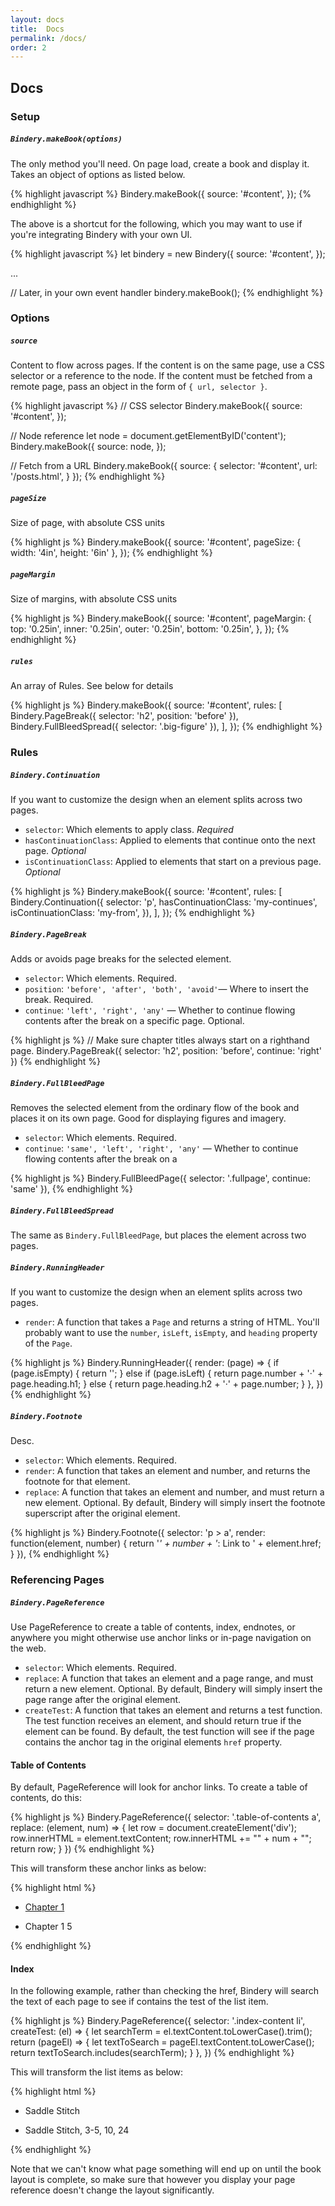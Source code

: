 ```yaml
---
layout: docs
title:  Docs
permalink: /docs/
order: 2
---
```



## Docs

### Setup

##### `Bindery.makeBook(options)`
The only method you'll need. On page load, create a book and display it. Takes an
object of options as listed below.

{% highlight javascript %}
Bindery.makeBook({
  source: '#content',
});
{% endhighlight %}

The above is a shortcut for the following, which you may want to use if you're
integrating Bindery with your own UI.

{% highlight javascript %}
let bindery = new Bindery({
  source: '#content',
});

...

// Later, in your own event handler
bindery.makeBook();
{% endhighlight %}


### Options

##### `source`
Content to flow across pages. If the content is on the same page, use a CSS selector or a reference to the node. If the content must be fetched from a remote page, pass an object in the form of `{ url, selector }`.

{% highlight javascript %}
// CSS selector
Bindery.makeBook({
  source: '#content',
});

// Node reference
let node = document.getElementByID('content');
Bindery.makeBook({
  source: node,
});

// Fetch from a URL
Bindery.makeBook({
  source: {
    selector: '#content',
    url: '/posts.html',
  }
});
{% endhighlight %}


##### `pageSize`
Size of page, with absolute CSS units

{% highlight js %}
Bindery.makeBook({
  source: '#content',
  pageSize: { width: '4in', height: '6in' },
});
{% endhighlight %}

##### `pageMargin`
Size of margins, with absolute CSS units

{% highlight js %}
Bindery.makeBook({
  source: '#content',
  pageMargin: {
    top: '0.25in',
    inner: '0.25in',
    outer: '0.25in',
    bottom: '0.25in',
  },
});
{% endhighlight %}



##### `rules`
An array of Rules. See below for details

{% highlight js %}
Bindery.makeBook({
  source: '#content',
  rules: [
    Bindery.PageBreak({ selector: 'h2', position: 'before' }),
    Bindery.FullBleedSpread({ selector: '.big-figure' }),
  ],
});
{% endhighlight %}


### Rules

##### `Bindery.Continuation`
If you want to customize the design when an element splits across two pages.
- `selector`: Which elements to apply class. *Required*
- `hasContinuationClass`: Applied to elements that continue onto the next page. *Optional*
- `isContinuationClass`: Applied to elements that start on a previous page. *Optional*

{% highlight js %}
Bindery.makeBook({
  source: '#content',
  rules: [
    Bindery.Continuation({
      selector: 'p',
      hasContinuationClass: 'my-continues',
      isContinuationClass: 'my-from',
    }),
  ],
});
{% endhighlight %}

##### `Bindery.PageBreak`
Adds or avoids page breaks for the selected element.
- `selector`: Which elements. Required.
- `position`: `'before', 'after', 'both', 'avoid'`— Where to insert the break. Required.
- `continue`: `'left', 'right', 'any'` — Whether to continue flowing contents after the break on a
specific page. Optional.

{% highlight js %}
// Make sure chapter titles always start on a righthand page.
Bindery.PageBreak({
  selector: 'h2',
  position: 'before',
  continue: 'right'
})
{% endhighlight %}


##### `Bindery.FullBleedPage`
Removes the selected element from the ordinary flow of the book and places it on its own
page. Good for displaying figures and imagery.
- `selector`: Which elements. Required.
- `continue`: `'same', 'left', 'right', 'any'` — Whether to continue flowing contents after the break on a

{% highlight js %}
Bindery.FullBleedPage({
  selector: '.fullpage',
  continue: 'same'
}),
{% endhighlight %}

##### `Bindery.FullBleedSpread`
The same as `Bindery.FullBleedPage`, but places the element across two pages.

##### `Bindery.RunningHeader`
If you want to customize the design when an element splits across two pages.
- `render`: A function that takes a `Page` and returns a string of HTML. You'll
probably want to use the `number`, `isLeft`, `isEmpty`, and `heading` property
of the `Page`.

{% highlight js %}
Bindery.RunningHeader({
  render: (page) => {
    if (page.isEmpty) {
      return '';
    } else if (page.isLeft) {
      return page.number + '·' + page.heading.h1;
    } else {
      return page.heading.h2 + '·' + page.number;
    }
  },
})
{% endhighlight %}

##### `Bindery.Footnote`
Desc.
- `selector`: Which elements. Required.
- `render`: A function that takes an element and number, and returns the
footnote for that element.
- `replace`: A function that takes an element and number, and must return
a new element. Optional. By default, Bindery will simply insert the footnote
superscript after the original element.

{% highlight js %}
Bindery.Footnote({
  selector: 'p > a',
  render: function(element, number) {
    return '<i>' + number + '</i>: Link to ' + element.href;
  }
}),
{% endhighlight %}


### Referencing Pages

##### `Bindery.PageReference`
Use PageReference to create a table of contents, index, endnotes, or anywhere
you might otherwise use anchor links or in-page navigation on the web.
- `selector`: Which elements. Required.
- `replace`: A function that takes an element and a page range, and must return
a new element. Optional. By default, Bindery will simply insert the page range
after the original element.
- `createTest`: A function that takes an element and returns a test function.
The test function receives an element, and should return true if the
element can be found. By default, the test function will see if the page contains
the anchor tag in the original elements `href` property.

#### Table of Contents
By default, PageReference will look for anchor links. To create a table of
contents, do this:

{% highlight js %}
Bindery.PageReference({
  selector: '.table-of-contents a',
  replace: (element, num) => {
    let row = document.createElement('div');
    row.innerHTML = element.textContent;
    row.innerHTML += "<span class='page-num'>" + num + "</span>";
    return row;
  }
})
{% endhighlight %}

This will transform these anchor links as below:

{% highlight html %}
<!-- Before -->
<ul class='table-of-contents'>
  <li>
    <a href='#chapter1'>Chapter 1</a>
  </li>
</ul>

<!-- After -->
<ul class='table-of-contents'>
  <li>
    <div>Chapter 1 <span class='page-num'>5</span></div>
  </li>
</ul>

{% endhighlight %}


#### Index
In the following example, rather than checking the href, Bindery will search
the text of each page to see if contains the test of the list item.

{% highlight js %}
Bindery.PageReference({
  selector: '.index-content li',
  createTest: (el) => {
    let searchTerm = el.textContent.toLowerCase().trim();
    return (pageEl) => {
      let textToSearch = pageEl.textContent.toLowerCase();
      return textToSearch.includes(searchTerm);
    }
  },
})
{% endhighlight %}

This will transform the list items as below:

{% highlight html %}
<!-- Before -->
<ul class='index-content'>
  <li>Saddle Stitch</li>
</ul>

<!-- After -->
<ul class='index-content'>
  <li>Saddle Stitch, 3-5, 10, 24</li>
</ul>
{% endhighlight %}


Note that we can't know what page something will end up on until the book layout
is complete, so make sure that however you display your page reference doesn't
change the layout significantly.
